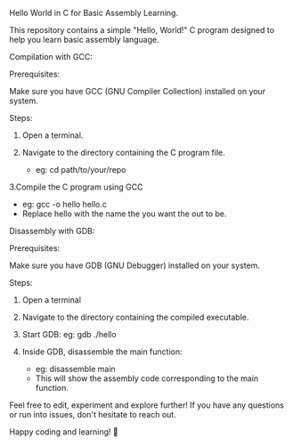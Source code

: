 Hello World in C for Basic Assembly Learning.
 
This repository contains a simple "Hello, World!" C program designed to help you learn basic assembly language.

Compilation with GCC:

Prerequisites:

Make sure you have GCC (GNU Compiler Collection) installed on your system.

Steps:

1. Open a terminal.

2. Navigate to the directory containing the C program file.
   - eg: cd path/to/your/repo
   
3.Compile the C program using GCC
- eg: gcc -o hello hello.c
- Replace hello with the  name the you want the out to be.

Disassembly with GDB:

Prerequisites:

Make sure you have GDB (GNU Debugger) installed on your system.

Steps:
1. Open a terminal 

2. Navigate to the directory containing the compiled executable.

3. Start GDB: eg: gdb ./hello

4. Inside GDB, disassemble the main function:
   - eg: disassemble main
   - This will show the assembly code corresponding to the main function.
   
Feel free to edit, experiment and explore further! If you have any questions or run into issues, don't hesitate to reach out.

Happy coding and learning! 🚀
